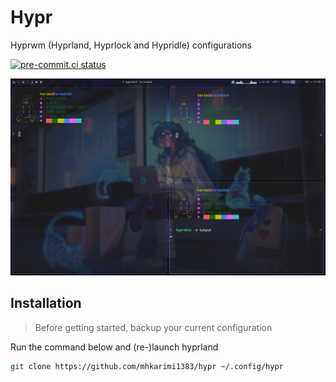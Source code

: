 # Hypr

Hyprwm (Hyprland, Hyprlock and Hypridle) configurations

[![pre-commit.ci status](https://results.pre-commit.ci/badge/github/mhkarimi1383/hypr/main.svg)](https://results.pre-commit.ci/latest/github/mhkarimi1383/hypr/main)

![Screenshot](./assets/screenshot.png)

## Installation

> Before getting started, backup your current configuration

Run the command below and (re-)launch hyprland

```bash
git clone https://github.com/mhkarimi1383/hypr ~/.config/hypr
```
